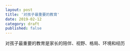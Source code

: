 ```yaml
---
layout: post
title: '对孩子最重要的教育'
date: 2019-02-12
category: draft
published: false
---
```


对孩子最重要的教育是家长的陪伴、视野、格局、环境和经历
